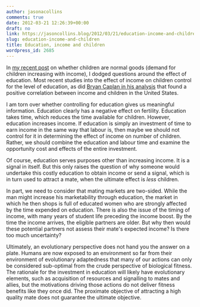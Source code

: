 ```yaml
---
author: jasonacollins
comments: true
date: 2012-03-21 12:26:39+00:00
draft: no
link: https://jasoncollins.blog/2012/03/21/education-income-and-children/
slug: education-income-and-children
title: Education, income and children
wordpress_id: 2685
---
```


In [my recent post](https://jasoncollins.blog/2012/03/are-children-normal-goods/) on whether children are normal goods (demand for children increasing with income), I dodged questions around the effect of education. Most recent studies into the effect of income on children control for the level of education, as did [Bryan Caplan in his analysis](http://econlog.econlib.org/archives/2011/06/kids_are_normal.html) that found a positive correlation between income and children in the United States.

I am torn over whether controlling for education gives us meaningful information. Education clearly has a negative effect on fertility. Education takes time, which reduces the time available for children. However, education increases income. If education is simply an investment of time to earn income in the same way that labour is, then maybe we should not control for it in determining the effect of income on number of children. Rather, we should combine the education and labour time and examine the opportunity cost and effects of the entire investment.

Of course, education serves purposes other than increasing income. It is a signal in itself. But this only raises the question of why someone would undertake this costly education to obtain income or send a signal, which is in turn used to attract a mate, when the ultimate effect is _less_ children.

In part, we need to consider that mating markets are two-sided. While the man might increase his marketability through education, the market in which he then shops is full of educated women who are strongly affected by the time expended on education. There is also the issue of the timing of income, with many years of student life preceding the income boost. By the time the income arrives, the eligible partners are older. But why then would these potential partners not assess their mate's expected income? Is there too much uncertainty?

Ultimately, an evolutionary perspective does not hand you the answer on a plate. Humans are now exposed to an environment so far from their environment of evolutionary adaptedness that many of our actions can only be considered sub-optimal from the crude perspective of biological fitness. The rationale for the investment in education will likely have evolutionary elements, such as acquisition of resources and signalling to mates and allies, but the motivations driving those actions do not deliver fitness benefits like they once did. The proximate objective of attracting a high quality mate does not guarantee the ultimate objective.
